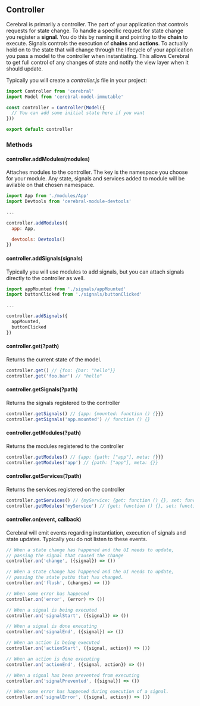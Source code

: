 ## Controller

Cerebral is primarily a controller. The part of your application that controls requests for state change. To handle a specific request for state change you register a **signal**. You do this by naming it and pointing to the **chain** to execute. Signals controls the execution of **chains** and **actions**. To actually hold on to the state that will change through the lifecycle of your application you pass a model to the controller when instantiating. This allows Cerebral to get full control of any changes of state and notify the view layer when it should update.

Typically you will create a *controller.js* file in your project:

```javascript
import Controller from 'cerebral'
import Model from 'cerebral-model-immutable'

const controller = Controller(Model({
  // You can add some initial state here if you want
}))

export default controller
```

### Methods

#### controller.addModules(modules)
Attaches modules to the controller. The key is the namespace you choose for your module. Any state, signals and services added to module will be avilable on that chosen namespace.
```javascript
import App from './modules/App'
import Devtools from 'cerebral-module-devtools'

...

controller.addModules({
  app: App,

  devtools: Devtools()
})
```

#### controller.addSignals(signals)
Typically you will use modules to add signals, but you can attach signals directly to the controller as well.
```javascript
import appMounted from './signals/appMounted'
import buttonClicked from './signals/buttonClicked'

...

controller.addSignals({
  appMounted,
  buttonClicked
})
```

#### controller.get(?path)
Returns the current state of the model.
```javascript
controller.get() // {foo: {bar: "hello"}}
controller.get('foo.bar') // "hello"
```

#### controller.getSignals(?path)
Returns the signals registered to the controller
```javascript
controller.getSignals() // {app: {mounted: function () {}}}
controller.getSignals('app.mounted') // function () {}
```

#### controller.getModules(?path)
Returns the modules registered to the controller
```javascript
controller.getModules() // {app: {path: ["app"], meta: {}}}
controller.getModules('app') // {path: ["app"], meta: {}}
```

#### controller.getServices(?path)
Returns the services registered on the controller
```javascript
controller.getServices() // {myService: {get: function () {}, set: function () {}}}
controller.getModules('myService') // {get: function () {}, set: function () {}}
```

#### controller.on(event, callback)
Cerebral will emit events regarding instantiation, execution of signals and state updates. Typically you do not listen to these events.

```javascript
// When a state change has happened and the UI needs to update,
// passing the signal that caused the change
controller.on('change', ({signal}) => ())

// When a state change has happened and the UI needs to update,
// passing the state paths that has changed.
controller.on('flush', (changes) => ())

// When some error has happened
controller.on('error', (error) => ())

// When a signal is being executed
controller.on('signalStart', ({signal}) => ())

// When a signal is done executing
controller.on('signalEnd', ({signal}) => ())

// When an action is being executed
controller.on('actionStart', ({signal, action}) => ())

// When an action is done executing
controller.on('actionEnd', ({signal, action}) => ())

// When a signal has been prevented from executing
controller.on('signalPrevented', ({signal}) => ())

// When some error has happened during execution of a signal.
controller.on('signalError', ({signal, action}) => ())
```
